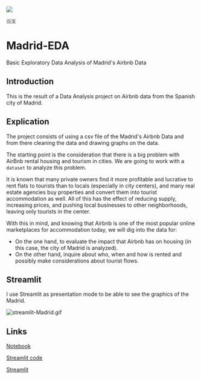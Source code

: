 <img src="imagen/madrid_intro.png" style="display: block; margin: auto;">

:gb:

# Madrid-EDA
Basic Exploratory Data Analysis of Madrid's Airbnb Data

## Introduction
This is the result of a Data Analysis project on Airbnb data from the Spanish city of Madrid.

## Explication
The project consists of using a csv file of the Madrid's Airbnb Data and from there cleaning the data and drawing graphs on the data.

The starting point is the consideration that there is a big problem with AirBnb rental housing and tourism in cities. We are going to work with a `dataset` to analyze this problem.

It is known that many private owners find it more profitable and lucrative to rent flats to tourists than to locals (especially in city centers), and many real estate agencies buy properties and convert them into tourist accommodation as well. All of this has the effect of reducing supply, increasing prices, and pushing local businesses to other neighborhoods, leaving only tourists in the center.

With this in mind, and knowing that Airbnb is one of the most popular online marketplaces for accommodation today, we will dig into the data for:

- On the one hand, to evaluate the impact that Airbnb has on housing (in this case, the city of Madrid is analyzed).
- On the other hand, inquire about who, when and how is rented and possibly make considerations about tourist flows.

## Streamlit
I use Streamlit as presentation mode to be able to see the graphics of the Madrid.

![streamlit-Madrid.gif](https://github.com/ntr94/Madrid-EDA/blob/main/front_page/streamlit-madrid_app.gif)

## Links

[Notebook](https://github.com/ntr94/Madrid-EDA/blob/main/Madrid.ipynb)

[Streamlit code](https://github.com/ntr94/Madrid-EDA/blob/main/Madrid_app.py)

[Streamlit](https://github.com/ntr94/Madrid-EDA/blob/main/Madrid_app.py)
